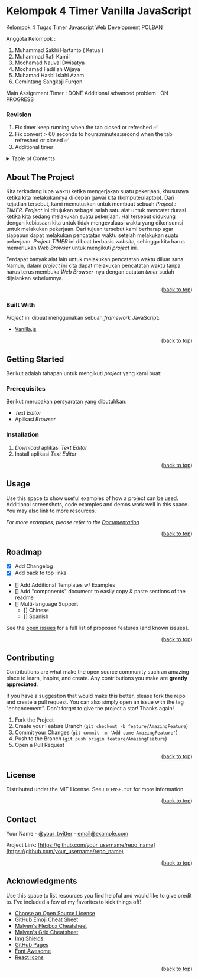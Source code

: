 # Kelompok 4 Timer Vanilla JavaScript
Kelompok 4 Tugas Timer Javascript Web Development POLBAN

Anggota Kelompok : 
1. Muhammad Sakhi Hartanto ( Ketua ) 
2. Muhammad Rafi Kamil 
3. Mochamad Nauval Dwisatya
4. Mochamad Fadillah Wijaya
5. Muhamad Hasbi Islahi Azam
6. Gemintang Sangkaji Furqon

Main Assignment Timer : DONE
Additional advanced problem : ON PROGRESS
### Revision
1. Fix timer keep running when the tab closed or refreshed ✅ 
2. Fix convert > 60 seconds to hours:minutes:second when the tab refreshed or closed ✅
3. Additional timer

<!-- TABLE OF CONTENTS -->
<details>
  <summary>Table of Contents</summary>
  <ol>
    <li>
      <a href="#about-the-project">About The Project</a>
      <ul>
        <li><a href="#built-with">Built With</a></li>
      </ul>
    </li>
    <li>
      <a href="#getting-started">Getting Started</a>
      <ul>
        <li><a href="#prerequisites">Prerequisites</a></li>
        <li><a href="#installation">Installation</a></li>
      </ul>
    </li>
    <li><a href="#usage">Usage</a></li>
    <li><a href="#roadmap">Roadmap</a></li>
    <li><a href="#contributing">Contributing</a></li>
    <li><a href="#license">License</a></li>
    <li><a href="#contact">Contact</a></li>
    <li><a href="#acknowledgments">Acknowledgments</a></li>
  </ol>
</details>



<!-- ABOUT THE PROJECT -->
## About The Project

Kita terkadang lupa waktu ketika mengerjakan suatu pekerjaan, khususnya ketika kita melakukannya di depan gawai kita (komputer/laptop). Dari kejadian tersebut, kami memutuskan untuk membuat sebuah _Project : TIMER_. _Project_ ini ditujukan sebagai salah satu alat untuk mencatat durasi ketika kita sedang melakukan suatu pekerjaan. Hal tersebut didukung dengan kebiasaan kita untuk tidak mengevaluasi waktu yang dikonsumsi untuk melakukan pekerjaan. Dari tujuan tersebut kami berharap agar siapapun dapat melakukan pencatatan waktu setelah melakukan suatu pekerjaan. _Project TIMER_ ini dibuat berbasis _website_, sehingga kita harus memerlukan _Web Browser_ untuk mengikuti _project_ ini.

Terdapat banyak alat lain untuk melakukan pencatatan waktu diluar sana. Namun, dalam _project_ ini kita dapat melakukan pencatatan waktu tanpa harus terus membuka _Web Browser_-nya dengan catatan _timer_ sudah dijalankan sebelumnya.

<p align="right">(<a href="#top">back to top</a>)</p>



### Built With

_Project_ ini dibuat menggunakan sebuah _framework_ JavaScript:

* [Vanilla.js](http://vanilla-js.com/)

<p align="right">(<a href="#top">back to top</a>)</p>



<!-- GETTING STARTED -->
## Getting Started

Berikut adalah tahapan untuk mengikuti _project_ yang kami buat:


### Prerequisites
Berikut merupakan persyaratan yang dibutuhkan:
* _Text_ _Editor_
* Aplikasi _Browser_

### Installation

1. _Download_ aplikasi _Text Editor_
2. Install aplikasi _Text Editor_

<p align="right">(<a href="#top">back to top</a>)</p>



<!-- USAGE EXAMPLES -->
## Usage

Use this space to show useful examples of how a project can be used. Additional screenshots, code examples and demos work well in this space. You may also link to more resources.

_For more examples, please refer to the [Documentation](https://example.com)_

<p align="right">(<a href="#top">back to top</a>)</p>



<!-- ROADMAP -->
## Roadmap

- [x] Add Changelog
- [x] Add back to top links
- [] Add Additional Templates w/ Examples
- [] Add "components" document to easily copy & paste sections of the readme
- [] Multi-language Support
    - [] Chinese
    - [] Spanish

See the [open issues](https://github.com/othneildrew/Best-README-Template/issues) for a full list of proposed features (and known issues).

<p align="right">(<a href="#top">back to top</a>)</p>



<!-- CONTRIBUTING -->
## Contributing

Contributions are what make the open source community such an amazing place to learn, inspire, and create. Any contributions you make are **greatly appreciated**.

If you have a suggestion that would make this better, please fork the repo and create a pull request. You can also simply open an issue with the tag "enhancement".
Don't forget to give the project a star! Thanks again!

1. Fork the Project
2. Create your Feature Branch (`git checkout -b feature/AmazingFeature`)
3. Commit your Changes (`git commit -m 'Add some AmazingFeature'`)
4. Push to the Branch (`git push origin feature/AmazingFeature`)
5. Open a Pull Request

<p align="right">(<a href="#top">back to top</a>)</p>



<!-- LICENSE -->
## License

Distributed under the MIT License. See `LICENSE.txt` for more information.

<p align="right">(<a href="#top">back to top</a>)</p>



<!-- CONTACT -->
## Contact

Your Name - [@your_twitter](https://twitter.com/your_username) - email@example.com

Project Link: [https://github.com/your_username/repo_name](https://github.com/your_username/repo_name)

<p align="right">(<a href="#top">back to top</a>)</p>



<!-- ACKNOWLEDGMENTS -->
## Acknowledgments

Use this space to list resources you find helpful and would like to give credit to. I've included a few of my favorites to kick things off!

* [Choose an Open Source License](https://choosealicense.com)
* [GitHub Emoji Cheat Sheet](https://www.webpagefx.com/tools/emoji-cheat-sheet)
* [Malven's Flexbox Cheatsheet](https://flexbox.malven.co/)
* [Malven's Grid Cheatsheet](https://grid.malven.co/)
* [Img Shields](https://shields.io)
* [GitHub Pages](https://pages.github.com)
* [Font Awesome](https://fontawesome.com)
* [React Icons](https://react-icons.github.io/react-icons/search)

<p align="right">(<a href="#top">back to top</a>)</p>



<!-- MARKDOWN LINKS & IMAGES -->
<!-- https://www.markdownguide.org/basic-syntax/#reference-style-links -->
[contributors-shield]: https://img.shields.io/github/contributors/othneildrew/Best-README-Template.svg?style=for-the-badge
[contributors-url]: https://github.com/othneildrew/Best-README-Template/graphs/contributors
[forks-shield]: https://img.shields.io/github/forks/othneildrew/Best-README-Template.svg?style=for-the-badge
[forks-url]: https://github.com/othneildrew/Best-README-Template/network/members
[stars-shield]: https://img.shields.io/github/stars/othneildrew/Best-README-Template.svg?style=for-the-badge
[stars-url]: https://github.com/othneildrew/Best-README-Template/stargazers
[issues-shield]: https://img.shields.io/github/issues/othneildrew/Best-README-Template.svg?style=for-the-badge
[issues-url]: https://github.com/othneildrew/Best-README-Template/issues
[license-shield]: https://img.shields.io/github/license/othneildrew/Best-README-Template.svg?style=for-the-badge
[license-url]: https://github.com/othneildrew/Best-README-Template/blob/master/LICENSE.txt
[linkedin-shield]: https://img.shields.io/badge/-LinkedIn-black.svg?style=for-the-badge&logo=linkedin&colorB=555
[linkedin-url]: https://linkedin.com/in/othneildrew
[product-screenshot]: images/screenshot.png
